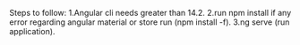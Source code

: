 Steps to follow:
1.Angular cli needs greater than 14.2.
2.run npm install if any error regarding angular material or store run (npm install -f).
3.ng serve (run application).
 
